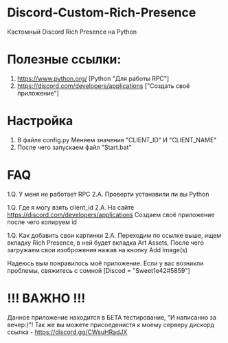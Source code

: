 # Discord-Custom-Rich-Presence
Кастомный Discord Rich Presence на Python

# Полезные ссылки:

1. https://www.python.org/                        [Python "Для работы RPC"]
2. https://discord.com/developers/applications    ["Создать своё приложение"]

# Настройка 

1. В файле config.py Меняем значения "CLIENT_ID" И "CLIENT_NAME"
2. После чего запускаем файл "Start.bat"

# FAQ

1.Q. У меня не работает RPC
2.A. Проверти устанавили ли вы Python

1.Q. Где я могу взять client_id 
2.A. На сайте https://discord.com/developers/applications Создаем своё приложение после чего копируем id

1.Q. Как добавить свои картинки
2.A. Переходим по ссылке выше, ищем вкладку Rich Presence, в ней будет вкладка Art Assets, После чего загружаем свои изоброжения нажав на кнопку Add Image(s)

Надеюсь вым понравилось моё приложение. Если у вас возникли проблемы, свяжитесь с сомной [Discod = "Sweet1e42#5859"]

# !!! ВАЖНО !!!
Данное приложение находится в БЕТА тестирование, "И написанно за вечер:)"!
Так же вы можете присоеденистя к моему серверу дискорд ссылка - https://discord.gg/CWsuHRadJX
